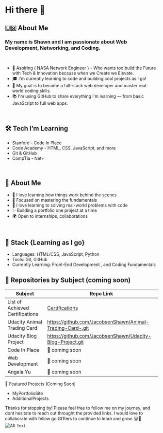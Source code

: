 # Hi there 👋

 ## :us: About Me
 
###   My name is Shawn and I am passionate about Web Development, Networking, and Coding. 
<br>

- 🚀 Aspiring { NASA Network Engineer } - Who wants too build the Future with Tech & Innovation because when we Create we Elevate.   
- 🎓 I'm currently learning to code and building cool projects as I go!  
- 🚀 My goal is to become a full-stack web developer and master real-world coding skills.  
- 📚 I'm using GitHub to share everything I'm learning — from basic JavaScript to full web apps.
<br>

## 🛠️ Tech I’m Learning

- Stanford - Code In Place 
- Code Academy - HTML, CSS, JavaScript, and more
- Git & GitHub
- CompTia - Net+
<br>

## 🌱 About Me

- 🧩 I love learning how things work behind the scenes
- 🎯 Focused on mastering the fundamentals
- 🧠 I love learning to solving real-world problems with code  
- ✨ Building a portfolio one project at a time
- 🌍 Open to internships, collaborations
<br>

 ## :dart: Stack {Learning as I go}
- Languages: HTML/CSS, JavaScript, Python
- Tools: Git, GitHub
- Currently Learning: Front-End Development , and Coding Fundamentals 
  <!--
  This is how you add the courses
  --> 
## 📁 Repositories by Subject (coming soon)

| Subject                             | Repo Link  |
|-------------------------------------|-------------------------------------------------------------------|
|  List of Achieved  Certifications   |[Certifications](https://github.com/JacobsenShawn/Certifications-)
|  Udacity Animal Trading Card        | https://github.com/JacobsenShawn/Animal-Trading-Card-.git
|  Udacity Blog Project               | https://github.com/JacobsenShawn/Udacity-Blog-Project.git
|  Code In Place      | :construction: coming soon   |  
|  Web Development    | :construction: coming soon   |     
|  Angela Yu          | :construction: coming soon   |  
<!--

|  Code In Place      | [Algo-Practice](https://github.com/YourUsername/Algo-Practice) |     <---  the repo i create url goes here 
|  Web Development    | [WebDev-Course](https://github.com/YourUsername/WebDev-Course) |     <---  the repo i create url goes here 
-->
🚀 Featured Projects (Coming Soon)
- MyPortfolioSite
- AdditionalProjects

Thanks for stopping by! 
Please feel free to follow me on my journey, and dont hesitate to reach out throught the provided links.
I would love to collaborate with fellow go GITters to continue to learn and grow. 💻🧠
![ Alt Text](https://www.nasa.gov/wp-content/uploads/2025/04/54438297406-927b72555e-o.jpg )

